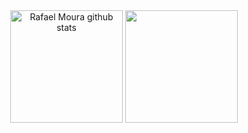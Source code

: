 <div align="center">
  <img height="180em" src="https://github-readme-stats.vercel.app/api?username=hunter7210&show_icons=true&count_private=true&hide_border=true&title_color=00bfbf&icon_color=00bfbf&text_color=c9d1d9&bg_color=0d1117" alt="Rafael Moura github stats" /> 
  <img height="180em" src="https://github-readme-stats.vercel.app/api/top-langs/?username=hunter7210&layout=compact&hide_border=true&title_color=00bfbf&text_color=00bfbf&bg_color=0d1117" />
</div> <br> <br>

